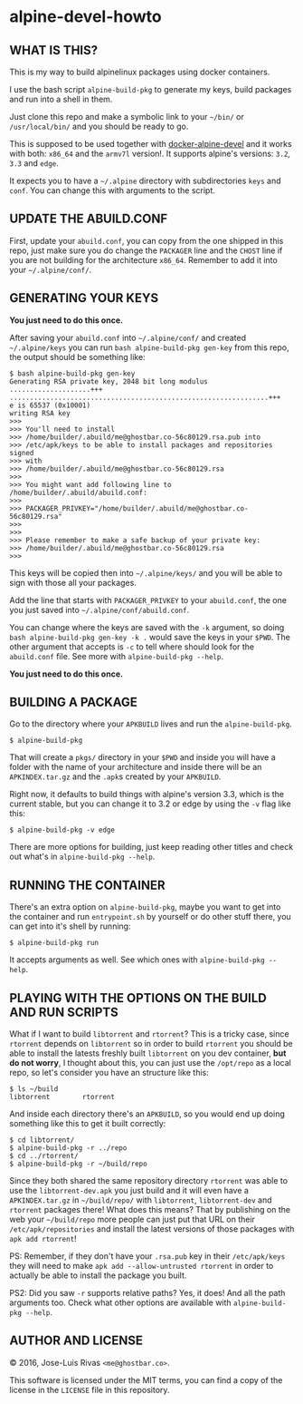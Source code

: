 alpine-devel-howto
==================

WHAT IS THIS?
-------------
This is my way to build alpinelinux packages using docker containers.

I use the bash script `alpine-build-pkg` to generate my keys, build packages and
run into a shell in them.

Just clone this repo and make a symbolic link to your `~/bin/` or
`/usr/local/bin/` and you should be ready to go.

This is supposed to be used together with
[docker-alpine-devel](https://github.com/resnullius/docker-alpine-devel) and
it works with both: `x86_64` and the `armv7l` version!. It supports alpine's
versions: `3.2`, `3.3` and `edge`.

It expects you to have a `~/.alpine` directory with subdirectories `keys` and
`conf`. You can change this with arguments to the script.

UPDATE THE ABUILD.CONF
----------------------
First, update your `abuild.conf`, you can copy from the one shipped in this
repo, just make sure you do change the `PACKAGER` line and the `CHOST` line if
you are not building for the architecture `x86_64`. Remember to add it into your
`~/.alpine/conf/`.

GENERATING YOUR KEYS
--------------------
**You just need to do this once.**

After saving your `abuild.conf` into `~/.alpine/conf/` and created
`~/.alpine/keys` you can run `bash alpine-build-pkg gen-key` from this repo,
the output should be something like:

    $ bash alpine-build-pkg gen-key
    Generating RSA private key, 2048 bit long modulus
    ....................+++
    ................................................................+++
    e is 65537 (0x10001)
    writing RSA key
    >>>
    >>> You'll need to install
    >>> /home/builder/.abuild/me@ghostbar.co-56c80129.rsa.pub into
    >>> /etc/apk/keys to be able to install packages and repositories signed
    >>> with
    >>> /home/builder/.abuild/me@ghostbar.co-56c80129.rsa
    >>>
    >>> You might want add following line to /home/builder/.abuild/abuild.conf:
    >>>
    >>> PACKAGER_PRIVKEY="/home/builder/.abuild/me@ghostbar.co-56c80129.rsa"
    >>>
    >>>
    >>> Please remember to make a safe backup of your private key:
    >>> /home/builder/.abuild/me@ghostbar.co-56c80129.rsa
    >>>

This keys will be copied then into `~/.alpine/keys/` and you will be able to
sign with those all your packages.

Add the line that starts with `PACKAGER_PRIVKEY` to your `abuild.conf`, the one
you just saved into `~/.alpine/conf/abuild.conf`.

You can change where the keys are saved with the `-k` argument, so doing `bash
alpine-build-pkg gen-key -k .` would save the keys in your `$PWD`. The other
argument that accepts is `-c` to tell where should look for the `abuild.conf`
file. See more with `alpine-build-pkg --help`.

**You just need to do this once.**

BUILDING A PACKAGE
------------------
Go to the directory where your `APKBUILD` lives and run the `alpine-build-pkg`.

    $ alpine-build-pkg

That will create a `pkgs/` directory in your `$PWD` and inside you will have a
folder with the name of your architecture and inside there will be an
`APKINDEX.tar.gz` and the `.apk`s created by your `APKBUILD`.

Right now, it defaults to build things with alpine's version 3.3, which is the
current stable, but you can change it to 3.2 or edge by using the `-v` flag
like this:

    $ alpine-build-pkg -v edge

There are more options for building, just keep reading other titles and check
out what's in `alpine-build-pkg --help`.

RUNNING THE CONTAINER
---------------------
There's an extra option on `alpine-build-pkg`, maybe you want to get into the
container and run `entrypoint.sh` by yourself or do other stuff there, you can
get into it's shell by running:

    $ alpine-build-pkg run

It accepts arguments as well. See which ones with `alpine-build-pkg --help`.

PLAYING WITH THE OPTIONS ON THE BUILD AND RUN SCRIPTS
-----------------------------------------------------
What if I want to build `libtorrent` and `rtorrent`? This is a tricky case,
since `rtorrent` depends on `libtorrent` so in order to build `rtorrent` you
should be able to install the latests freshly built `libtorrent` on you dev
container, **but do not worry**, I thought about this, you can just use the
`/opt/repo` as a local repo, so let's consider you have an structure like this:

    $ ls ~/build
    libtorrent        rtorrent

And inside each directory there's an `APKBUILD`, so you would end up doing
something like this to get it built correctly:

    $ cd libtorrent/
    $ alpine-build-pkg -r ../repo
    $ cd ../rtorrent/
    $ alpine-build-pkg -r ~/build/repo

Since they both shared the same repository directory `rtorrent` was able to use
the `libtorrent-dev.apk` you just build and it will even have a
`APKINDEX.tar.gz` in `~/build/repo/` with `libtorrent`, `libtorrent-dev` and
`rtorrent` packages there! What does this means? That by publishing on the web
your `~/build/repo` more people can just put that URL on their
`/etc/apk/repositories` and install the latest versions of those packages with
`apk add rtorrent`!

PS: Remember, if they don't have your `.rsa.pub` key in their `/etc/apk/keys`
they will need to make `apk add --allow-untrusted rtorrent` in order to actually
be able to install the package you built.

PS2: Did you saw `-r` supports relative paths? Yes, it does! And all the path
arguments too. Check what other options are available with `alpine-build-pkg
--help`.

AUTHOR AND LICENSE
------------------
© 2016, Jose-Luis Rivas `<me@ghostbar.co>`.

This software is licensed under the MIT terms, you can find a copy of the
license in the `LICENSE` file in this repository.
